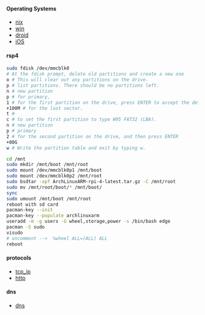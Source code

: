 #### Operating Systems
* [nix](nix.md)
* [win](win.md)
* [droid](droid.md)
* [iOS](ios.md)

#### rsp4
```bash
sudo fdisk /dev/mmcblk0
# At the fdisk prompt, delete old partitions and create a new one
o # This will clear out any partitions on the drive.
p # list partitions. There should be no partitions left.
n # new partition
p # for primary,
1 # for the first partition on the drive, press ENTER to accept the default first sector, then type 
+100M # for the last sector.
t # 
c # to set the first partition to type W95 FAT32 (LBA).
n # new partition 
p # primary
2 # for the second partition on the drive, and then press ENTER 
+80G
w # Write the partition table and exit by typing w.

cd /mnt 
sudo mkdir /mnt/boot /mnt/root 
sudo mount /dev/mmcblk0p1 /mnt/boot 
sudo mount /dev/mmcblk0p2 /mnt/root
sudo bsdtar -xpf ArchLinuxARM-rpi-4-latest.tar.gz -C /mnt/root 
sudo mv /mnt/root/boot/* /mnt/boot/ 
sync
sudo umount /mnt/boot /mnt/root
reboot with sd card
pacman-key --init
pacman-key --populate archlinuxarm
useradd -m -g users -G wheel,storage,power -s /bin/bash edge
pacman -S sudo
visudo
# uncomment -->  %wheel ALL=(ALL) ALL
reboot
```

#### protocols
* [tcp_ip](ip.md)
* [http](http.md)

#### dns
* [dns](dns.md)
